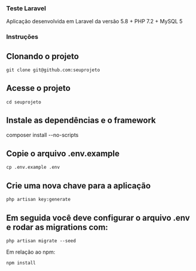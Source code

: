 ### Teste Laravel

Aplicação desenvolvida em Laravel da versão 5.8 + PHP 7.2 + MySQL 5

### Instruções

## Clonando o projeto
```
git clone git@github.com:seuprojeto
```
## Acesse o projeto
```
cd seuprojeto
```
## Instale as dependências e o framework
composer install --no-scripts

## Copie o arquivo .env.example
```
cp .env.example .env
```

## Crie uma nova chave para a aplicação
```
php artisan key:generate
```
## Em seguida você deve configurar o arquivo .env e rodar as migrations com:
```
php artisan migrate --seed
```

Em relação ao npm:
```
npm install 
```